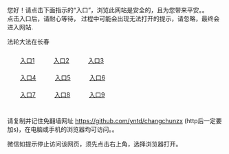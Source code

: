 您好！请点击下面指示的“入口”，浏览此网站是安全的，且为您带来平安。。 <br/>
点击入口后，请耐心等待， 过程中可能会出现无法打开的提示，请忽略，最终会进入网站. </br>

法轮大法在长春<br/>
<div style="padding:10px"><a style="margin:20px" target="_blank" href="https://d3co31d2yrn9c8.cloudfront.net/2Qpsp?vpwjkaw" id="ccLink1" rel="nofollow">入口1</a> <a target="_blank" style="margin:20px" href="https://d1lgr8dztez0z.cloudfront.net/2Qpsp?ubxcv" id="ccLink2" rel="nofollow">入口2</a> <a style="margin:20px" target="_blank" href="https://d7swaqhbvc7r8.cloudfront.net/2Qpsp?kechmj" id="ccLink3" rel="nofollow">入口3</a></div>

<div style="padding:10px" ><a style="margin:20px" target="_blank" href="https://d3co31d2yrn9c8.cloudfront.net/2Qpsp?vpwjkaw" id="ccLink4" rel="nofollow">入口4</a> <a style="margin:20px" href="https://d1lgr8dztez0z.cloudfront.net/2Qpsp?ubxcv" target="_blank" id="ccLink5" rel="nofollow">入口5</a> <a style="margin:20px" href="https://d7swaqhbvc7r8.cloudfront.net/2Qpsp?kechmj" target="_blank" id="ccLink6" rel="nofollow">入口6</a></div>

<div style="padding:10px"><a style="margin:20px" target="_blank" href="https://d3co31d2yrn9c8.cloudfront.net/2Qpsp?vpwjkaw" id="ccLink7" rel="nofollow">入口7</a> <a style="margin:20px" href="https://d1lgr8dztez0z.cloudfront.net/2Qpsp?ubxcv" target="_blank" id="ccLink8" rel="nofollow">入口8</a> <a style="margin:20px" target="_blank" href="https://d7swaqhbvc7r8.cloudfront.net/2Qpsp?kechmj" id="ccLink9" rel="nofollow">入口9</a></div>

<br/>



请复制并记住免翻墙网址 https://github.com/yntd/changchunzx (http后一定要加s)，在电脑或手机的浏览器均可访问。。<br/>

微信如提示停止访问该网页，须先点击右上角，选择浏览器打开。
